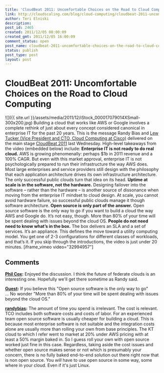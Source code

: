 ```yaml
---
title: 'CloudBeat 2011: Uncomfortable Choices on the Road to Cloud Computing'
link: http://cloudscaling.com/blog/cloud-computing/cloudbeat-2011-uncomfortable-choices-on-the-road-to-cloud-computing/
author: Teri Elniski
description: 
post_id: 2465
created: 2011/12/05 08:00:09
created_gmt: 2011/12/05 16:00:09
comment_status: open
post_name: cloudbeat-2011-uncomfortable-choices-on-the-road-to-cloud-computing
status: publish
post_type: post
layout: post
---
```


# CloudBeat 2011: Uncomfortable Choices on the Road to Cloud Computing

![]({{ site.url }}/assets/media/2011/12/iStock_000017079014XSmall-300x200.jpg) Building a cloud that works like AWS or Google involves a complete rethink of just about every concept considered canonical in enterprise IT for the past 20 years. This is the message Randy Bias and [Lew Tucker (Vice President and CTO, Cloud Computing at Cisco)](http://newsroom.cisco.com/dlls/ekits/Lew_Tucker_Bio.pdf) delivered on the main stage [CloudBeat 2011](http://venturebeat.com/tag/cloudbeat-2011/) last Wednesday. High-level takeaways from the video (embedded below) include: **Enterprise IT is not ready to do real cloud.** AWS is growing phenomenally: perhaps $1b in 2011 revenue and a 100% CAGR. But even with this market approval, enterprise IT is not psychologically prepared to run their infrastructure the way AWS does. Most large enterprises and service providers still design with the philosophy that each application architecture drives its own infrastructure architecture. The only successful public clouds turn that idea on its head. **Uptime at scale is in the software, not the hardware.** Designing failover into the software – rather than the hardware – is another source of dissonance when moving from the enterprise IT mindset to cloud design. At scale, you cannot avoid hardware failure, so successful public clouds manage it though software architecture. **Open source is only part of the answer.** Open source software is the only way to go if you want to build a cloud the way AWS and Google do. It’s not easy, though. More than 80% of your time will be spent dealing with issues beyond the cloud OS. **People do not need need to know what’s in the box.** The box delivers an SLA and a set of services. It’s an appliance. This defines the move toward a utility computing model. You get one of 2-3 configurations for different classes of workloads, and that’s it. If you skip through the introductions, the video is just under 20 minutes. [iframe_vimeo video="32994957"]

## Comments

**[Phil Cox](#3109 "2011-12-06 06:03:00"):** Enjoyed the discussion. I think the future of federate clouds is an interesting one. Hopefully we'll get there sometime as Randy said.

**[Guest](#3111 "2011-12-10 17:05:00"):** If you believe this "Open source software is the only way to go" ... No wonder "More than 80% of your time will be spent dealing with issues beyond the cloud OS."

**[randybias](#3112 "2011-12-10 17:15:00"):** The amount of time you spend is irrelevant. The cost is relevant. TCO includes both software costs and costs of labor. For an experienced team open source software is usually cheaper for building a cloud. This is because most enterprise software is not suitable and the integration costs alone are usually more than rolling your own from base principles. The KT cloud to which I refer went to market at 20% under AWS pricing with at least a 50% margin baked in. So I guess roll your own with open source worked just fine in this case. Regardless, taking aside the cost issues and whether open source makes sense or not which is presumably your concern, there is no fully baked end-to-end solution out there right now that is non open source. You *will* have to use open source in some way, some where in your cloud. Even if it's just Linux.


